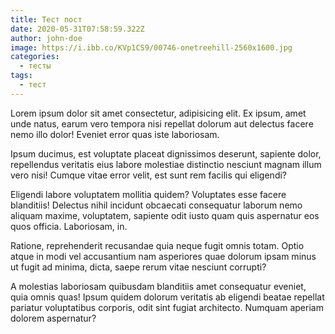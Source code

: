 ```yaml
---
title: Тест пост
date: 2020-05-31T07:58:59.322Z
author: john-doe
image: https://i.ibb.co/KVp1CS9/00746-onetreehill-2560x1600.jpg
categories:
  - тесты
tags:
  - тест
---
```

Lorem ipsum dolor sit amet consectetur, adipisicing elit. Ex ipsum, amet unde natus, earum vero tempora nisi repellat dolorum aut delectus facere nemo illo dolor! Eveniet error quas iste laboriosam.

Ipsum ducimus, est voluptate placeat dignissimos deserunt, sapiente dolor, repellendus veritatis eius labore molestiae distinctio nesciunt magnam illum vero nisi! Cumque vitae error velit, est sunt rem facilis qui eligendi?

Eligendi labore voluptatem mollitia quidem? Voluptates esse facere blanditiis! Delectus nihil incidunt obcaecati consequatur laborum nemo aliquam maxime, voluptatem, sapiente odit iusto quam quis aspernatur eos quos officia. Laboriosam, in.

Ratione, reprehenderit recusandae quia neque fugit omnis totam. Optio atque in modi vel accusantium nam asperiores quae dolorum ipsam minus ut fugit ad minima, dicta, saepe rerum vitae nesciunt corrupti?

A molestias laboriosam quibusdam blanditiis amet consequatur eveniet, quia omnis quas! Ipsum quidem dolorum veritatis ab eligendi beatae repellat pariatur voluptatibus corporis, odit sint fugiat architecto. Numquam aperiam dolorem aspernatur?